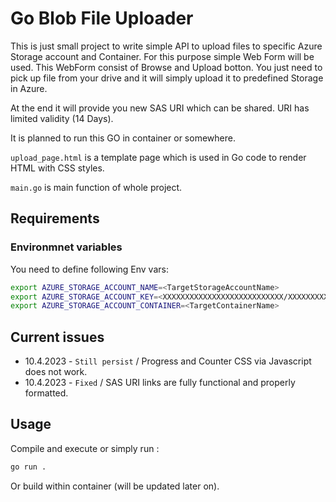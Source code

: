 # Go Blob File Uploader

This is just small project to write simple API to upload files to specific Azure Storage account and Container.  For this purpose simple Web Form will be used. This WebForm consist of Browse and Upload botton.
You just need to pick up file from your drive and it will simply upload it to predefined Storage in Azure. 

At the end it will provide you new SAS URI which can be shared. URI has limited validity (14 Days).

It is planned to run this GO in container or somewhere.

`upload_page.html` is a template page which is used in Go code to render HTML with CSS styles. 

`main.go` is main function of whole project. 


## Requirements 

### Environmnet variables

You need to define following Env vars:

```bash
export AZURE_STORAGE_ACCOUNT_NAME=<TargetStorageAccountName>
export AZURE_STORAGE_ACCOUNT_KEY=<XXXXXXXXXXXXXXXXXXXXXXXXXXX/XXXXXXXXXXXXXXXXXXXXXXX==>
export AZURE_STORAGE_ACCOUNT_CONTAINER=<TargetContainerName>
```

## Current issues

- 10.4.2023 - `Still persist` / Progress and Counter CSS via Javascript does not work.
- 10.4.2023 - `Fixed` / SAS URI links are fully functional and properly formatted. 

## Usage


Compile and execute or simply run :

```bash
go run .
```
Or build within container (will be updated later on).